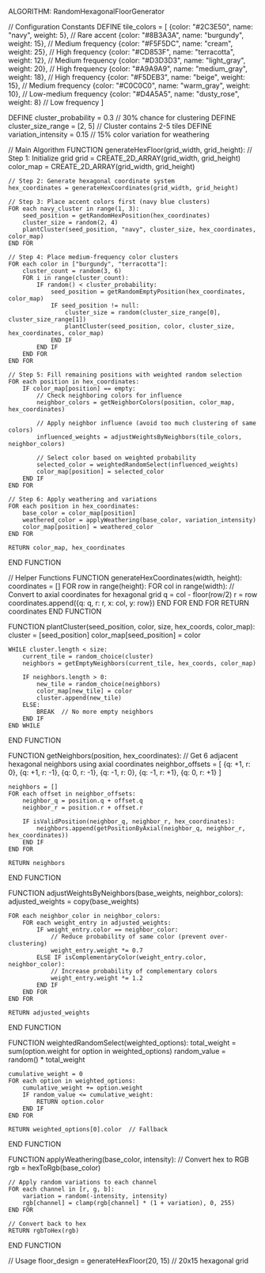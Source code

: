 ALGORITHM: RandomHexagonalFloorGenerator

// Configuration Constants
DEFINE tile_colors = [
    {color: "#2C3E50", name: "navy", weight: 5},      // Rare accent
    {color: "#8B3A3A", name: "burgundy", weight: 15}, // Medium frequency
    {color: "#F5F5DC", name: "cream", weight: 25},    // High frequency
    {color: "#CD853F", name: "terracotta", weight: 12}, // Medium frequency
    {color: "#D3D3D3", name: "light_gray", weight: 20}, // High frequency
    {color: "#A9A9A9", name: "medium_gray", weight: 18}, // High frequency
    {color: "#F5DEB3", name: "beige", weight: 15},    // Medium frequency
    {color: "#C0C0C0", name: "warm_gray", weight: 10}, // Low-medium frequency
    {color: "#D4A5A5", name: "dusty_rose", weight: 8}  // Low frequency
]

DEFINE cluster_probability = 0.3  // 30% chance for clustering
DEFINE cluster_size_range = [2, 5]  // Cluster contains 2-5 tiles
DEFINE variation_intensity = 0.15   // 15% color variation for weathering

// Main Algorithm
FUNCTION generateHexFloor(grid_width, grid_height):
    // Step 1: Initialize grid
    grid = CREATE_2D_ARRAY(grid_width, grid_height)
    color_map = CREATE_2D_ARRAY(grid_width, grid_height)
    
    // Step 2: Generate hexagonal coordinate system
    hex_coordinates = generateHexCoordinates(grid_width, grid_height)
    
    // Step 3: Place accent colors first (navy blue clusters)
    FOR each navy_cluster in range(1, 3):
        seed_position = getRandomHexPosition(hex_coordinates)
        cluster_size = random(2, 4)
        plantCluster(seed_position, "navy", cluster_size, hex_coordinates, color_map)
    END FOR
    
    // Step 4: Place medium-frequency color clusters
    FOR each color in ["burgundy", "terracotta"]:
        cluster_count = random(3, 6)
        FOR i in range(cluster_count):
            IF random() < cluster_probability:
                seed_position = getRandomEmptyPosition(hex_coordinates, color_map)
                IF seed_position != null:
                    cluster_size = random(cluster_size_range[0], cluster_size_range[1])
                    plantCluster(seed_position, color, cluster_size, hex_coordinates, color_map)
                END IF
            END IF
        END FOR
    END FOR
    
    // Step 5: Fill remaining positions with weighted random selection
    FOR each position in hex_coordinates:
        IF color_map[position] == empty:
            // Check neighboring colors for influence
            neighbor_colors = getNeighborColors(position, color_map, hex_coordinates)
            
            // Apply neighbor influence (avoid too much clustering of same colors)
            influenced_weights = adjustWeightsByNeighbors(tile_colors, neighbor_colors)
            
            // Select color based on weighted probability
            selected_color = weightedRandomSelect(influenced_weights)
            color_map[position] = selected_color
        END IF
    END FOR
    
    // Step 6: Apply weathering and variations
    FOR each position in hex_coordinates:
        base_color = color_map[position]
        weathered_color = applyWeathering(base_color, variation_intensity)
        color_map[position] = weathered_color
    END FOR
    
    RETURN color_map, hex_coordinates
END FUNCTION

// Helper Functions
FUNCTION generateHexCoordinates(width, height):
    coordinates = []
    FOR row in range(height):
        FOR col in range(width):
            // Convert to axial coordinates for hexagonal grid
            q = col - floor(row/2)
            r = row
            coordinates.append({q: q, r: r, x: col, y: row})
        END FOR
    END FOR
    RETURN coordinates
END FUNCTION

FUNCTION plantCluster(seed_position, color, size, hex_coords, color_map):
    cluster = [seed_position]
    color_map[seed_position] = color
    
    WHILE cluster.length < size:
        current_tile = random_choice(cluster)
        neighbors = getEmptyNeighbors(current_tile, hex_coords, color_map)
        
        IF neighbors.length > 0:
            new_tile = random_choice(neighbors)
            color_map[new_tile] = color
            cluster.append(new_tile)
        ELSE:
            BREAK  // No more empty neighbors
        END IF
    END WHILE
END FUNCTION

FUNCTION getNeighbors(position, hex_coordinates):
    // Get 6 adjacent hexagonal neighbors using axial coordinates
    neighbor_offsets = [
        {q: +1, r: 0}, {q: +1, r: -1}, {q: 0, r: -1},
        {q: -1, r: 0}, {q: -1, r: +1}, {q: 0, r: +1}
    ]
    
    neighbors = []
    FOR each offset in neighbor_offsets:
        neighbor_q = position.q + offset.q
        neighbor_r = position.r + offset.r
        
        IF isValidPosition(neighbor_q, neighbor_r, hex_coordinates):
            neighbors.append(getPositionByAxial(neighbor_q, neighbor_r, hex_coordinates))
        END IF
    END FOR
    
    RETURN neighbors
END FUNCTION

FUNCTION adjustWeightsByNeighbors(base_weights, neighbor_colors):
    adjusted_weights = copy(base_weights)
    
    FOR each neighbor_color in neighbor_colors:
        FOR each weight_entry in adjusted_weights:
            IF weight_entry.color == neighbor_color:
                // Reduce probability of same color (prevent over-clustering)
                weight_entry.weight *= 0.7
            ELSE IF isComplementaryColor(weight_entry.color, neighbor_color):
                // Increase probability of complementary colors
                weight_entry.weight *= 1.2
            END IF
        END FOR
    END FOR
    
    RETURN adjusted_weights
END FUNCTION

FUNCTION weightedRandomSelect(weighted_options):
    total_weight = sum(option.weight for option in weighted_options)
    random_value = random() * total_weight
    
    cumulative_weight = 0
    FOR each option in weighted_options:
        cumulative_weight += option.weight
        IF random_value <= cumulative_weight:
            RETURN option.color
        END IF
    END FOR
    
    RETURN weighted_options[0].color  // Fallback
END FUNCTION

FUNCTION applyWeathering(base_color, intensity):
    // Convert hex to RGB
    rgb = hexToRgb(base_color)
    
    // Apply random variations to each channel
    FOR each channel in [r, g, b]:
        variation = random(-intensity, intensity)
        rgb[channel] = clamp(rgb[channel] * (1 + variation), 0, 255)
    END FOR
    
    // Convert back to hex
    RETURN rgbToHex(rgb)
END FUNCTION

// Usage
floor_design = generateHexFloor(20, 15)  // 20x15 hexagonal grid
